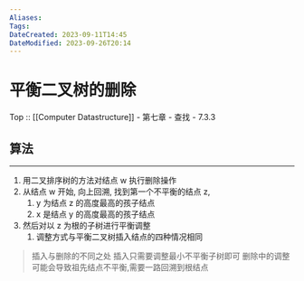 ```yaml
---
Aliases: 
Tags: 
DateCreated: 2023-09-11T14:45
DateModified: 2023-09-26T20:14
---
```

# 平衡二叉树的删除

Top :: [[Computer Datastructure]] - 第七章 - 查找 - 7.3.3

## 算法
---
1. 用二叉排序树的方法对结点 w 执行删除操作
2. 从结点 w 开始, 向上回溯, 找到第一个不平衡的结点 z,
	1. y 为结点 z 的高度最高的孩子结点
	2. x 是结点 y 的高度最高的孩子结点
3. 然后对以 z 为根的子树进行平衡调整
	1. 调整方式与平衡二叉树插入结点的四种情况相同

> 插入与删除的不同之处
> 插入只需要调整最小不平衡子树即可
> 删除中的调整可能会导致祖先结点不平衡,需要一路回溯到根结点
